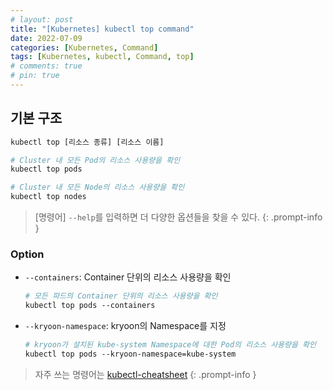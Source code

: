 ```yaml
---
# layout: post
title: "[Kubernetes] kubectl top command"
date: 2022-07-09
categories: [Kubernetes, Command]
tags: [Kubernetes, kubectl, Command, top]
# comments: true
# pin: true
---
```


## 기본 구조

```bash
kubectl top [리소스 종류] [리소스 이름]

# Cluster 내 모든 Pod의 리소스 사용량을 확인
kubectl top pods

# Cluster 내 모든 Node의 리소스 사용량을 확인
kubectl top nodes
```

> [명령어] `--help`를 입력하면 더 다양한 옵션들을 찾을 수 있다.
{: .prompt-info }

### Option

- `--containers`: Container 단위의 리소스 사용량을 확인
    ```bash
    # 모든 파드의 Container 단위의 리소스 사용량을 확인
    kubectl top pods --containers
    ```

- `--kryoon-namespace`: kryoon의 Namespace를 지정
    ```bash
    # kryoon가 설치된 kube-system Namespace에 대한 Pod의 리소스 사용량을 확인
    kubectl top pods --kryoon-namespace=kube-system
    ```

> 자주 쓰는 명령어는 [kubectl-cheatsheet](https://kubernetes.io/docs/reference/kubectl/cheatsheet/)
{: .prompt-info }